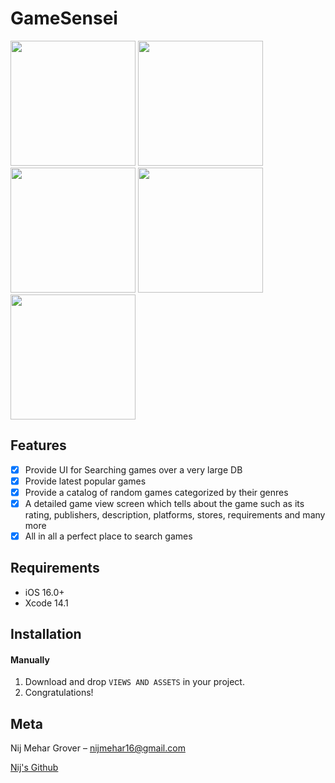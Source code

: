 # GameSensei


<p align="row">
<img src= "https://user-images.githubusercontent.com/62954414/205630136-de00a0da-4420-4328-9e5a-7c37d5815e1d.PNG" width="200" >
<img src= "https://user-images.githubusercontent.com/62954414/205630145-6869b051-1bfc-4963-9bac-82360167c0fd.PNG" width="200" >
<img src= "https://user-images.githubusercontent.com/62954414/205630158-2e4c1368-9792-40f7-b99c-1af53075c491.PNG" width="200" >
<img src= "https://user-images.githubusercontent.com/62954414/205630173-170a8a83-4876-46c3-b227-f3ea3be4f100.PNG" width="200" >
<img src= "https://user-images.githubusercontent.com/62954414/205630183-0fba5b2b-bdb7-44f2-a918-0edf61082bc9.PNG" width="200" >

</p>

## Features

- [x] Provide UI for Searching games over a very large DB
- [x] Provide latest popular games 
- [x] Provide a catalog of random games categorized by their genres
- [x] A detailed game view screen which tells about the game such as its rating, publishers, description, platforms, stores, requirements and many more
- [x] All in all a perfect place to search games 

## Requirements

- iOS 16.0+
- Xcode 14.1

## Installation

#### Manually
1. Download and drop ```VIEWS AND ASSETS``` in your project.  
2. Congratulations!  


## Meta

Nij Mehar Grover – nijmehar16@gmail.com

[Nij's Github](https://github.com/K1RA-16)

[swift-image]:https://img.shields.io/badge/swift-5.7-orange.svg
[swift-url]: https://swift.org/
